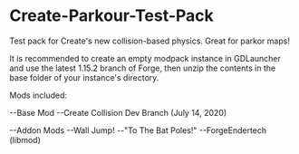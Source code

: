 # Create-Parkour-Test-Pack
Test pack for Create's new collision-based physics. Great for parkor maps!

It is recommended to create an empty modpack instance in GDLauncher and use the latest 1.15.2 branch of Forge, then unzip the contents in the base folder of your instance's directory.

Mods included:

--Base Mod
    --Create Collision Dev Branch (July 14, 2020)
    
--Addon Mods
    --Wall Jump!
    --"To The Bat Poles!"
    --ForgeEndertech (libmod)
